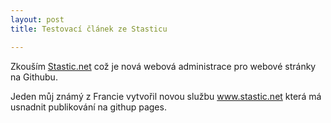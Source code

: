 ```yaml
---
layout: post
title: Testovací článek ze Stasticu

---
```

Zkouším [Stastic.net](http://www.stastic.net) což je nová webová administrace pro webové stránky na Githubu.

Jeden můj známý z Francie vytvořil novou službu www.stastic.net která má usnadnit publikování na githup pages.